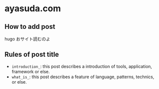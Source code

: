 # ayasuda.com

## How to add post

hugo おサイト読むのよ


## Rules of post title

* `introduction_`: this post describes a introduction of tools, application, framework or else.
* `what_is_`: this post describes a feature of language, patterns, technics, or else.
